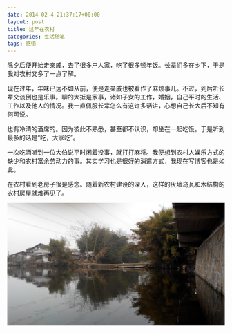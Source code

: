 ```yaml
---
date: 2014-02-4 21:37:17+00:00
layout: post
title: 过年在农村
categories: 生活随笔
tags: 感悟   
---
```


除夕后便开始走亲戚，去了很多户人家，吃了很多顿年饭。长辈们多在乡下，于是我对农村又多了一点了解。

现在过年，年味已远不如从前，便是走亲戚也被看作了麻烦事儿。不过，到后听长辈交谈倒也是乐事。聊的大抵是家事，诸如子女的工作，婚姻，自己平时的生活、工作以及他人的情况。我一直佩服长辈怎么有这许多话讲，心想自己长大后不知有何可说。

也有冷清的酒席的。因为彼此不熟悉，甚至都不认识，却坐在一起吃饭。于是听到最多的话是“吃，大家吃”。

一次吃酒听到一位大伯说平时闲着没事，就打打麻将。我便想到农村人娱乐方式的缺少和农村富余劳动力的事。其实学习也是很好的消遣方式，我现在写博客也是如此。

在农村看到老房子很是感念。随着新农村建设的深入，这样的灰墙乌瓦和木结构的农村房屋就难再见了。


![](https://github.com/xulihang/xulihang.github.io/raw/master/album/countryside.jpg)

